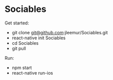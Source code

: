 # Sociables

Get started:
- git clone git@github.com:jleemur/Sociables.git
- react-native init Sociables
- cd Sociables
- git pull


Run:
- npm start
- react-native run-ios
